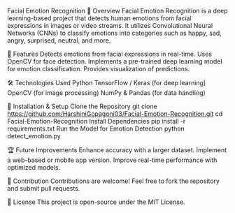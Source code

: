 Facial Emotion Recognition
📌 Overview
Facial Emotion Recognition is a deep learning-based project that detects human emotions from facial expressions in images or video streams. It utilizes Convolutional Neural Networks (CNNs) to classify emotions into categories such as happy, sad, angry, surprised, neutral, and more.

🚀 Features
Detects emotions from facial expressions in real-time.
Uses OpenCV for face detection.
Implements a pre-trained deep learning model for emotion classification.
Provides visualization of predictions.

🛠️ Technologies Used
Python
TensorFlow / Keras (for deep learning)
OpenCV (for image processing)
NumPy & Pandas (for data handling)

📌 Installation & Setup
Clone the Repository
git clone https://github.com/HarshiniGopagoni03/Facial-Emotion-Recognition.git
cd Facial-Emotion-Recognition
Install Dependencies
pip install -r requirements.txt
Run the Model for Emotion Detection
python detect_emotion.py

🏆 Future Improvements
Enhance accuracy with a larger dataset.
Implement a web-based or mobile app version.
Improve real-time performance with optimized models.

🤝 Contribution
Contributions are welcome! Feel free to fork the repository and submit pull requests.

📜 License
This project is open-source under the MIT License.

